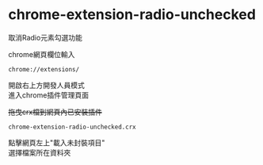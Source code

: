 # chrome-extension-radio-unchecked

取消Radio元素勾選功能  
  
chrome網頁欄位輸入  
```
chrome://extensions/ 
```
開啟右上方開發人員模式  
進入chrome插件管理頁面 


~~拖曳crx檔到網頁內已安裝插件~~  

```
chrome-extension-radio-unchecked.crx
```

點擊網頁左上"載入未封裝項目"  
選擇檔案所在資料夾